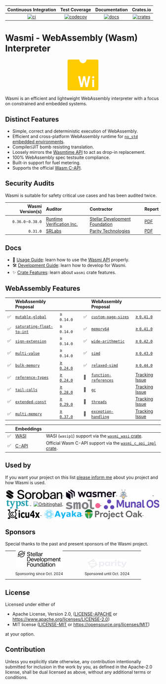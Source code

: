 
| Continuous Integration |     Test Coverage    |  Documentation   |      Crates.io       |
|:----------------------:|:--------------------:|:----------------:|:--------------------:|
| [![ci][1]][2]          | [![codecov][3]][4]   | [![docs][5]][6] | [![crates][7]][8]  |

[1]: https://github.com/wasmi-labs/wasmi/actions/workflows/rust.yml/badge.svg
[2]: https://github.com/wasmi-labs/wasmi/actions/workflows/rust.yml
[3]: https://codecov.io/gh/wasmi-labs/wasmi/branch/main/badge.svg
[4]: https://codecov.io/gh/wasmi-labs/wasmi/branch/main
[5]: https://docs.rs/wasmi/badge.svg
[6]: https://docs.rs/wasmi
[7]: https://img.shields.io/crates/v/wasmi.svg
[8]: https://crates.io/crates/wasmi

[license-mit-badge]: https://img.shields.io/badge/license-MIT-blue.svg
[license-apache-badge]: https://img.shields.io/badge/license-APACHE-orange.svg

# Wasmi - WebAssembly (Wasm) Interpreter

<p align="center">
  <img src="./resources/wasmi-logo.png" width="100" height="100">
</p>

Wasmi is an efficient and lightweight WebAssembly interpreter with a focus on constrained and embedded systems.

## Distinct Features

- Simple, correct and deterministic execution of WebAssembly.
- Efficient and cross-platform WebAssembly runtime for [`no_std` embedded environments](https://doc.rust-lang.org/stable/rustc/platform-support.html).
- Compiler/JIT bomb resisting translation.
- Loosely mirrors the [Wasmtime API](https://docs.rs/wasmtime/) to act as drop-in replacement.
- 100% WebAssembly spec testsuite compliance.
- Built-in support for fuel metering.
- Supports the official [Wasm C-API](https://github.com/WebAssembly/wasm-c-api).

## Security Audits

Wasmi is suitable for safety critical use cases and has been audited twice.

| Wasmi Version(s) | Auditor | Contractor | Report |
|--:|:--|:--|:--|
| `0.36.0`-`0.38.0` | [Runtime Verification Inc.] | [Stellar Development Foundation] | [PDF](./resources/audit-2024-11-27.pdf) |
| `0.31.0` | [SRLabs] | [Parity Technologies] | [PDF](./resources/audit-2023-12-20.pdf) |

[Wasmtime]: https://github.com/bytecodealliance/wasmtime
[SRLabs]: https://www.srlabs.de/
[Runtime Verification Inc.]: https://runtimeverification.com/
[Stellar Development Foundation]: https://stellar.org/foundation
[Parity Technologies]: https://www.parity.io/

## Docs

- 📖 [Usage Guide](./docs/usage.md): learn how to use the [Wasmi API](https://crates.io/crates/wasmi) properly.
- 🛠️ [Development Guide](./docs/developement.md): learn how to develop for Wasmi.
- ✨ [Crate Features](https://docs.rs/wasmi/latest/wasmi/#crate-features): learn about `wasmi` crate features.

## WebAssembly Features

| | WebAssembly Proposal | | | | WebAssembly Proposal | |
|:-:|:--|:--|:-:|:--|:--|:--|
| ✅ | [`mutable-global`] | ≥ `0.14.0` | | ✅ | [`custom-page-sizes`] | [≥ `0.41.0`][(#1197)] |
| ✅ | [`saturating-float-to-int`] | ≥ `0.14.0` | | ✅ | [`memory64`] | [≥ `0.41.0`][(#1357)] |
| ✅ | [`sign-extension`] | ≥ `0.14.0` | | ✅ | [`wide-arithmetic`] | [≥ `0.42.0`][(#1369)] |
| ✅ | [`multi-value`] | ≥ `0.14.0` | | ✅ | [`simd`] | [≥ `0.43.0`][(#1364)] |
| ✅ | [`bulk-memory`] | [≥ `0.24.0`][(#628)] | | ✅ | [`relaxed-simd`] | [≥ `0.44.0`][(#1443)] |
| ✅ | [`reference-types`] | [≥ `0.24.0`][(#635)] | | 📅 | [`function-references`] | [Tracking Issue][(#774)] |
| ✅ | [`tail-calls`] | [≥ `0.28.0`][(#683)] | | 📅 | [`gc`] | [Tracking Issue][(#775)] |
| ✅ | [`extended-const`] | [≥ `0.29.0`][(#707)] | | 📅 | [`threads`] | [Tracking Issue][(#777)] |
| ✅ | [`multi-memory`] | [≥ `0.37.0`][(#1191)] | | 📅 | [`exception-handling`] | [Tracking Issue][(#1037)] |

| | Embeddings | |
|:-:|:--|:--|
| ✅ | [WASI] | WASI (`wasip1`) support via the [`wasmi_wasi` crate]. |
| ✅ | [C-API] | Official Wasm C-API support via the [`wasmi_c_api_impl` crate]. |

[`mutable-global`]: https://github.com/WebAssembly/mutable-global
[`saturating-float-to-int`]: https://github.com/WebAssembly/nontrapping-float-to-int-conversions
[`sign-extension`]: https://github.com/WebAssembly/sign-extension-ops
[`multi-value`]: https://github.com/WebAssembly/multi-value
[`reference-types`]: https://github.com/WebAssembly/reference-types
[`bulk-memory`]: https://github.com/WebAssembly/bulk-memory-operations
[`simd` ]: https://github.com/webassembly/simd
[`tail-calls`]: https://github.com/WebAssembly/tail-call
[`extended-const`]: https://github.com/WebAssembly/extended-const
[`function-references`]: https://github.com/WebAssembly/function-references
[`gc`]: https://github.com/WebAssembly/gc
[`multi-memory`]: https://github.com/WebAssembly/multi-memory
[`threads`]: https://github.com/WebAssembly/threads
[`relaxed-simd`]: https://github.com/WebAssembly/relaxed-simd
[`exception-handling`]: https://github.com/WebAssembly/exception-handling
[`custom-page-sizes`]: https://github.com/WebAssembly/custom-page-sizes
[`memory64`]: https://github.com/WebAssembly/memory64
[`wide-arithmetic`]: https://github.com/WebAssembly/wide-arithmetic

[WASI]: https://github.com/WebAssembly/WASI
[C-API]: https://github.com/WebAssembly/wasm-c-api
[`wasmi_wasi` crate]: ./crates/wasi
[`wasmi_c_api_impl` crate]: ./crates/c_api

[(#363)]: https://github.com/wasmi-labs/wasmi/issues/363
[(#364)]: https://github.com/wasmi-labs/wasmi/issues/364
[(#496)]: https://github.com/wasmi-labs/wasmi/issues/496
[(#628)]: https://github.com/wasmi-labs/wasmi/pull/628
[(#635)]: https://github.com/wasmi-labs/wasmi/pull/635
[(#638)]: https://github.com/wasmi-labs/wasmi/pull/638
[(#683)]: https://github.com/wasmi-labs/wasmi/pull/683
[(#707)]: https://github.com/wasmi-labs/wasmi/pull/707
[(#774)]: https://github.com/wasmi-labs/wasmi/pull/774
[(#775)]: https://github.com/wasmi-labs/wasmi/pull/775
[(#776)]: https://github.com/wasmi-labs/wasmi/pull/776
[(#777)]: https://github.com/wasmi-labs/wasmi/pull/777
[(#1037)]: https://github.com/wasmi-labs/wasmi/issues/1137
[(#1197)]: https://github.com/wasmi-labs/wasmi/issues/1197
[(#1191)]: https://github.com/wasmi-labs/wasmi/issues/1191
[(#1357)]: https://github.com/wasmi-labs/wasmi/issues/1357
[(#1364)]: https://github.com/wasmi-labs/wasmi/issues/1364
[(#1369)]: https://github.com/wasmi-labs/wasmi/issues/1369
[(#1443)]: https://github.com/wasmi-labs/wasmi/pull/1443

## Used by

If you want your project on this list [please inform me](mailto:robin.freyler@gmail.com) about you project and how Wasmi is used.

<a href="https://stellar.org/soroban">
  <picture>
    <source srcset="./resources/logos/users/soroban-white.svg" media="(prefers-color-scheme: dark)">
    <source srcset="./resources/logos/users/soroban-black.svg" media="(prefers-color-scheme: light)">
    <img
      src="./resources/logos/users/soroban-black.svg"
      height="32"
      style="vertical-align: middle;"
      alt="Stellar Soroban"
    />
  </picture>
</a>&nbsp;
<a href="https://wasmer.io">
  <img
    src="./resources/logos/users/wasmer.svg"
    height="32" style="vertical-align: middle;" alt="Wasmer"
  />
</a>&nbsp;
<a href="https://fireflyzero.com">
  <img
    src="./resources/logos/users/firefly-zero.png"
    height="32" style="vertical-align: middle;" alt="Firefly Zero"
  />
</a>&nbsp;
<a href="https://typst.app">
  <img
    src="./resources/logos/users/typst.png"
    height="32" style="vertical-align: middle;" alt="Typst"
  />
</a>&nbsp;
<a href="https://orbitinghail.dev">
  <picture>
    <source srcset="./resources/logos/users/orbitinghail-white.png" media="(prefers-color-scheme: dark)">
    <source srcset="./resources/logos/users/orbitinghail-black.png" media="(prefers-color-scheme: light)">
    <img
      src="./resources/logos/users/orbitinghail-black.svg"
      height="32"
      style="vertical-align: middle;"
      alt="Orbitinghail"
    />
  </picture>
</a>&nbsp;
<a href="https://github.com/smol-dot/smoldot">
  <img
    src="./resources/logos/users/smoldot.png"
    height="32" style="vertical-align: middle;" alt="Smoldot"
  />
</a>&nbsp;
<a href="https://github.com/Askannz/munal-os">
  <img
    src="./resources/logos/users/munal-os.png"
    height="32" style="vertical-align: middle;" alt="Munal OS"
  />
</a>&nbsp;
<a href="https://github.com/unicode-org/icu4x">
  <img
    src="./resources/logos/users/icu4x.png"
    height="32" style="vertical-align: middle;" alt="icu4x"
  />
</a>&nbsp;
<a href="https://github.com/Uni-Gal/Ayaka">
  <img
    src="./resources/logos/users/ayaka.png"
    height="32" style="vertical-align: middle;" alt="Ayaka"
  />
</a>&nbsp;
<a href="https://github.com/project-oak/oak">
  <picture>
    <source srcset="./resources/logos/users/project-oak-dark.svg" media="(prefers-color-scheme: dark)">
    <source srcset="./resources/logos/users/project-oak-light.svg" media="(prefers-color-scheme: light)">
    <img
      src="./resources/logos/users/project-oak-light.svg"
      height="32"
      style="vertical-align: middle;"
      alt="Project Oak"
    />
  </picture>
</a>&nbsp;

## Sponsors

Special thanks to the past and present sponsors of the Wasmi project.

<table>
  <tr>
    <td align="center" style="padding: 10px; width: 200px;">
      <div style="height: 50px; display: flex; flex-direction: column; justify-content: flex-end;">
        <a href="https://stellar.org/foundation">
          <picture>
            <source srcset="./resources/logos/sponsors/sdf-white.svg" media="(prefers-color-scheme: dark)">
            <source srcset="./resources/logos/sponsors/sdf-black.svg" media="(prefers-color-scheme: light)">
            <img
              src="./resources/logos/sponsors/sdf-black.svg"
              height="64"
              alt="Stellar Development Foundation"
              style="display: inline-block"
            />
          </picture>
        </a>
      </div>
      <div><sub>Sponsoring since Oct. 2024</sub></div>
    </td>
    <td align="center" style="padding: 10px; width: 200px;">
      <div style="height: 50px; display: flex; flex-direction: column; justify-content: flex-end;">
        <a href="https://parity.io">
          <img
            src="./resources/logos/sponsors/parity.svg"
            height="32"
            alt="Parity Technologies"
          />
        </a>
      </div>
      <div><sub>Sponsored until Oct. 2024</sub></div>
    </td>
  </tr>
</table>

## License

Licensed under either of

  * Apache License, Version 2.0, ([LICENSE-APACHE](LICENSE-APACHE) or <https://www.apache.org/licenses/LICENSE-2.0>)
  * MIT license ([LICENSE-MIT](LICENSE-MIT) or <https://opensource.org/licenses/MIT>)

at your option.

## Contribution

Unless you explicitly state otherwise, any contribution intentionally submitted for inclusion in the work by you, as defined in the Apache-2.0 license, shall be dual licensed as above, without any additional terms or conditions.
